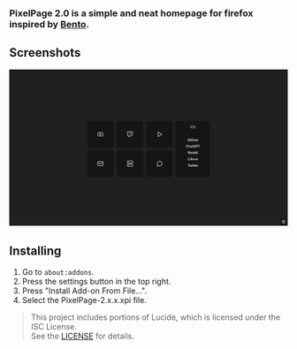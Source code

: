 ### PixelPage 2.0 is a simple and neat homepage for firefox inspired by [Bento](https://github.com/migueravila/Bento).

## Screenshots
<div align="center">
  <img src="preview.PNG" width="600">
</div>

## Installing

1. Go to `about:addons`.
2. Press the settings button in the top right.
3. Press "Install Add-on From File...".
4. Select the PixelPage-2.x.x.xpi file.


> This project includes portions of Lucide, which is licensed under the ISC License. \
> See the [LICENSE](./LICENSE) for details.
